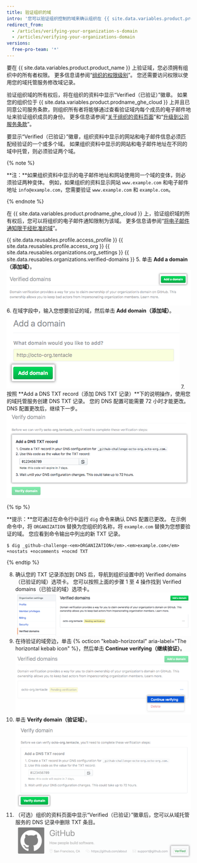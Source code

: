 ```yaml
---
title: 验证组织的域
intro: '您可以验证组织控制的域来确认组织在 {{ site.data.variables.product.product_name }} 上的身份。'
redirect_from:
  - /articles/verifying-your-organization-s-domain
  - /articles/verifying-your-organizations-domain
versions:
  free-pro-team: '*'
---
```


要在 {{ site.data.variables.product.product_name }} 上验证域，您必须拥有组织中的所有者权限。 更多信息请参阅“[组织的权限级别](/articles/permission-levels-for-an-organization)”。 您还需要访问权限以使用您的域托管服务修改域记录。

验证组织域的所有权后，将在组织的资料中显示“Verified（已验证）”徽章。 如果您的组织位于 {{ site.data.variables.product.prodname_ghe_cloud }} 上并且已同意公司服务条款，则组织所有者将能够通过查看验证域内每个成员的电子邮件地址来验证组织成员的身份。 更多信息请参阅“[关于组织的资料页面](/articles/about-your-organization-s-profile/)”和“[升级到公司服务条款](/articles/upgrading-to-the-corporate-terms-of-service)”。

要显示“Verified（已验证）”徽章，组织资料中显示的网站和电子邮件信息必须匹配经验证的一个或多个域。 如果组织资料中显示的网站和电子邮件地址在不同的域中托管，则必须验证两个域。

{% note %}

**注：**如果组织资料中显示的电子邮件地址和网站使用同一个域的变体，则必须验证两种变体。 例如，如果组织的资料显示网站 `www.example.com` 和电子邮件地址 `info@example.com`，您需要验证 `www.example.com` 和 `example.com`。

{% endnote %}

在 {{ site.data.variables.product.prodname_ghe_cloud }} 上，验证组织域的所有权后，您可以将组织的电子邮件通知限制为该域。 更多信息请参阅“[将电子邮件通知限于经批准的域](/articles/restricting-email-notifications-to-an-approved-domain)”。

{{ site.data.reusables.profile.access_profile }}
{{ site.data.reusables.profile.access_org }}
{{ site.data.reusables.organizations.org_settings }}
{{ site.data.reusables.organizations.verified-domains }}
5. 单击 **Add a domain（添加域）**。 ![添加域按钮](/assets/images/help/organizations/add-a-domain-button.png)
6. 在域字段中，输入您想要验证的域，然后单击 **Add domain（添加域）**。 ![添加域字段](/assets/images/help/organizations/add-domain-field.png)
7. 按照 **Add a DNS TXT record（添加 DNS TXT 记录）**下的说明操作，使用您的域托管服务创建 DNS TXT 记录。 您的 DNS 配置可能需要 72 小时才能更改。 DNS 配置更改后，继续下一步。 ![创建 DNS txt 记录的说明](/assets/images/help/organizations/create-dns-txt-record-instructions.png)

   {% tip %}

   **提示：**您可通过在命令行中运行 `dig` 命令来确认 DNS 配置已更改。 在示例命令中，将 `ORGANIZATION` 替换为您组织的名称，将 `example.com` 替换为您想要验证的域。 您应看到命令输出中列出的新 TXT 记录。

   ```shell
   $ dig _github-challenge-<em>ORGANIZATION</em>.<em>example.com</em> +nostats +nocomments +nocmd TXT
   ```

   {% endtip %}

8. 确认您的 TXT 记录添加到 DNS 后，导航到组织设置中的 Verified domains（已验证的域）选项卡。 您可以按照上面的步骤 1 至 4 操作找到 Verified domains（已验证的域）选项卡。 ![验证含有待定域的域设置页面](/assets/images/help/organizations/pending-domain-verification.png)
9. 在待验证的域旁边，单击 {% octicon "kebab-horizontal" aria-label="The horizontal kebab icon" %}，然后单击 **Continue verifying（继续验证）**。 ![继续验证域按钮](/assets/images/help/organizations/continue-verifying-domain.png)
10. 单击 **Verify domain（验证域）**。 ![验证域按钮](/assets/images/help/organizations/verify-domain-final-button.png)
11. （可选）组织的资料页面中显示“Verified（已验证）”徽章后，您可以从域托管服务的 DNS 记录中删除 TXT 条目。 ![已验证徽章](/assets/images/help/organizations/verified-badge.png)
